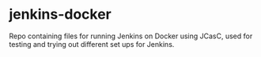 # jenkins-docker

Repo containing files for running Jenkins on Docker using JCasC, used for testing and trying out different set ups for Jenkins.